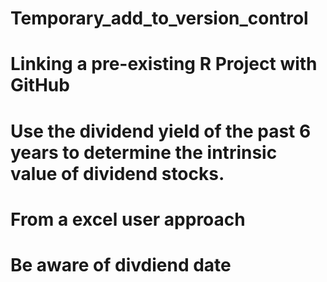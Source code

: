# Temporary_add_to_version_control

# Linking a pre-existing R Project with GitHub

# Use the dividend yield of the past 6 years to determine the intrinsic value of dividend stocks.

# From a excel user approach

# Be aware of divdiend date 
